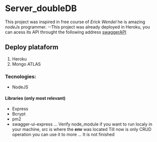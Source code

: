# Server_doubleDB

This project was inspired in free course of *Erick Wendel*  he is amazing _nodeJs_ programmer.
--This project was already deployed in Heroku, you can acess its API throught the following address
[swaggerAPI](https://double-victorino2.herokuapp.com/api-docs/) 


## Deploy plataform
1. Heroku
2. Mongo ATLAS


### Tecnologies:
 * NodeJS


#### Libraries (only most relevant)
   * Express
   * Bcrypt
   * pm2
   * swagger-ui-express
...
Verify node_module if you want to run localy in your machine, src is where the **env** was located
Till now is only CRUD operation you can use it to more ...
It is not finished


